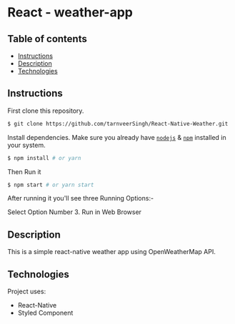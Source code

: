 # React - weather-app

## Table of contents
* [Instructions](#Instructions)
* [Description](#Description)
* [Technologies](#Technologies)


## Instructions

First clone this repository.
```bash
$ git clone https://github.com/tarnveerSingh/React-Native-Weather.git
```

Install dependencies. Make sure you already have [`nodejs`](https://nodejs.org/en/) & [`npm`](https://www.npmjs.com/) installed in your system.
```bash
$ npm install # or yarn
```

Then Run it
```bash
$ npm start # or yarn start
```
After running it you'll see three Running Options:- 

Select Option Number 3. Run in Web Browser

## Description
This is a simple react-native weather app using OpenWeatherMap API.
 
## Technologies
Project uses:
* React-Native
* Styled Component
